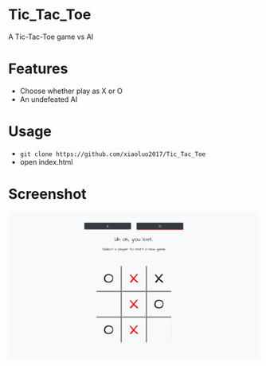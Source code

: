 # Tic_Tac_Toe
A Tic-Tac-Toe game vs AI

# Features
* Choose whether play as X or O
* An undefeated AI

# Usage
* ```git clone https://github.com/xiaoluo2017/Tic_Tac_Toe```
* open index.html

# Screenshot
<img src="https://github.com/xiaoluo2017/Tic_Tac_Toe/blob/master/images/index.PNG">
